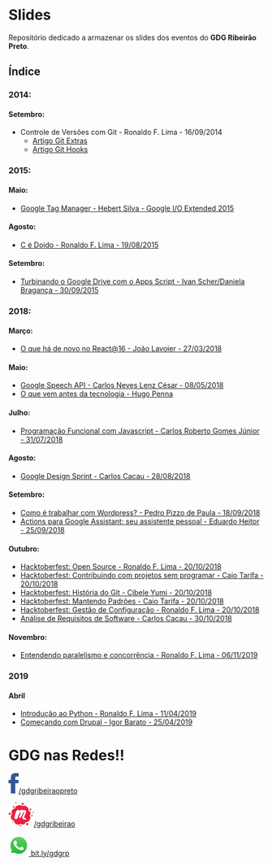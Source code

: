 # Slides

Repositório dedicado a armazenar os slides dos eventos do **GDG Ribeirão Preto**.

## Índice

### 2014:

#### Setembro:
* Controle de Versões com Git - Ronaldo F. Lima - 16/09/2014
  * [Artigo Git Extras](2014/09/git-extras.md)
  * [Artigo Git Hooks](2014/09/git-hooks.md)

### 2015:

#### Maio:

* [Google Tag Manager - Hebert Silva - Google I/O Extended 2015](2015/05/google-tag-manager.pdf)

#### Agosto:
    
* [C é Doido - Ronaldo F. Lima - 19/08/2015](2015/08/2015-08-19-cedoido/README.md)

#### Setembro:

* [Turbinando o Google Drive com o Apps Script - Ivan Scher/Daniela Bragança - 30/09/2015](2015/09/google-apps-script.pptx)

### 2018:

#### Março:

* [O que há de novo no React@16 - João Lavoier - 27/03/2018](2018/03/o-que-ha-de-novo-no-react-16.pdf)

#### Maio:

* [Google Speech API - Carlos Neves Lenz César - 08/05/2018](2018/05/google-speech-api.pdf)
* [O que vem antes da tecnologia - Hugo Penna](2018/05/o-que-vem-antes-da-tecnologia.pdf)

#### Julho:

* [Programação Funcional com Javascript - Carlos Roberto Gomes Júnior - 31/07/2018](2018/07/programacao-funcional.pdf)

#### Agosto:

* [Google Design Sprint - Carlos Cacau - 28/08/2018](2018/07/programacao-funcional.pdf)

#### Setembro:

* [Como é trabalhar com Wordpress? - Pedro Pizzo de Paula - 18/09/2018](2018/09/wordpress.pdf)
* [Actions para Google Assistant: seu assistente pessoal - Eduardo Heitor - 25/09/2018](2018/09/actions-para-google-assistant.pdf)

#### Outubro:

* [Hacktoberfest: Open Source - Ronaldo F. Lima - 20/10/2018](2018/10/hacktoberfest-open-source.pdf)
* [Hacktoberfest: Contribuindo com projetos sem programar - Caio Tarifa - 20/10/2018](https://slides.com/caiotarifa/contribuindo-com-projetos-sem-programar/)
* [Hacktoberfest: História do Git - Cibele Yumi - 20/10/2018](2018/10/hacktoberfest-historia-git.pdf)
* [Hacktoberfest: Mantendo Padrões - Caio Tarifa - 20/10/2018](https://slides.com/caiotarifa/mantendo-padres/)
* [Hacktoberfest: Gestão de Configuração - Ronaldo F. Lima - 20/10/2018](2018/10/hacktoberfest-configuration-management.pdf)
* [Análise de Requisitos de Software - Carlos Cacau - 30/10/2018](2018/10/analise-de-requisitos.pdf)

#### Novembro:

* [Entendendo paralelismo e concorrência - Ronaldo F. Lima - 06/11/2019](2018/11/entendendo-paralelismo-e-concorrencia.pdf)

    

### 2019

#### Abril

* [Introdução ao Python - Ronaldo F. Lima - 11/04/2019](2019/04/2019-04-11-introducao_python.pdf)
* [Começando com Drupal - Igor Barato - 25/04/2019](2019/04/2019-04-25-comecando_com_drupal.pdf)

# GDG nas Redes!!

<a href="https://www.facebook.com/gdgribeiraopreto/" target="_blank"><img src="./facebook.png" alt="Facebook do GDG Ribeirão Preto" width="20" />/gdgribeiraopreto</a>

<a href="https://www.meetup.com/pt-BR/gdgribeirao/" target="_blank"><img src="./meetup.png" alt="Facebook do GDG Ribeirão Preto" width="50" />/gdgribeirao</a>

<a href="bit.ly/gdgrp" target="_blank"><img src="./whatsapp.png" alt="Facebook do GDG Ribeirão Preto" width="40" /> bit.ly/gdgrp</a>

